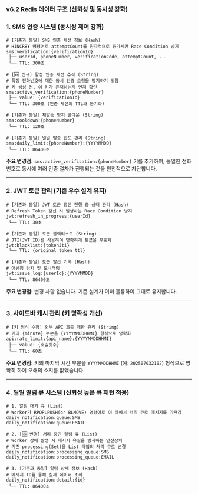 

### **v6.2 Redis 데이터 구조 (신뢰성 및 동시성 강화)**

### 1\. SMS 인증 시스템 (동시성 제어 강화)

```
# [기존과 동일] SMS 인증 세션 정보 (Hash)
# HINCRBY 명령어로 attemptCount를 원자적으로 증가시켜 Race Condition 방지
sms:verification:{verificationId}
 ├── userId, phoneNumber, verificationCode, attemptCount, ...
 └── TTL: 300초

# [🆕 신규] 활성 인증 세션 추적 (String)
# 특정 전화번호에 대한 동시 인증 요청을 방지하기 위함
# 키 생성 전, 이 키가 존재하는지 먼저 확인
sms:active_verification:{phoneNumber}
 ├── value: {verificationId}
 └── TTL: 300초 (인증 세션의 TTL과 동기화)

# [기존과 동일] 재발송 방지 쿨다운 (String)
sms:cooldown:{phoneNumber}
 └── TTL: 120초

# [기존과 동일] 일일 발송 한도 관리 (String)
sms:daily_limit:{phoneNumber}:{YYYYMMDD}
 └── TTL: 86400초
```

**주요 변경점:** `sms:active_verification:{phoneNumber}` 키를 추가하여, 동일한 전화번호로 동시에 여러 인증 절차가 진행되는 것을 원천적으로 차단합니다.

-----

### 2\. JWT 토큰 관리 (기존 우수 설계 유지)

```
# [기존과 동일] JWT 토큰 갱신 진행 중 상태 관리 (Hash)
# Refresh Token 갱신 시 발생하는 Race Condition 방지
jwt:refresh_in_progress:{userId}
 └── TTL: 30초

# [기존과 동일] 토큰 블랙리스트 (String)
# JTI(JWT ID)를 사용하여 명확하게 토큰을 무효화
jwt:blacklist:{tokenJti}
 └── TTL: {original_token_ttl}

# [기존과 동일] 토큰 발급 기록 (Hash)
# 어뷰징 탐지 및 모니터링
jwt:issue_log:{userId}:{YYYYMMDD}
 └── TTL: 86400초
```

**주요 변경점:** 변경 사항 없습니다. 기존 설계가 이미 훌륭하여 그대로 유지합니다.

-----

### 3\. 사이드바 캐시 관리 (키 명확성 개선)

```
# [키 형식 수정] 외부 API 호출 제한 관리 (String)
# 키의 {minute} 부분을 {YYYYMMDDHHMI} 형식으로 명확화
api:rate_limit:{api_name}:{YYYYMMDDHHMI}
 ├── value: {호출횟수}
 └── TTL: 60초
```

**주요 변경점:** 키의 마지막 시간 부분을 `YYYYMMDDHHMI` (예: `202507032102`) 형식으로 명확히 하여 오해의 소지를 없앴습니다.

-----

### 4\. 일일 알림 큐 시스템 (신뢰성 높은 큐 패턴 적용)

```
# 1. 알림 대기 큐 (List)
# Worker가 RPOPLPUSH(or BLMOVE) 명령어로 이 큐에서 처리 큐로 메시지를 가져감
daily_notification:queue:SMS
daily_notification:queue:EMAIL

# 2. [🆕 변경] 처리 중인 알림 큐 (List)
# Worker 장애 발생 시 메시지 유실을 방지하는 안전장치
# 기존 processing(Set)을 List 타입의 처리 큐로 변경
daily_notification:processing_queue:SMS
daily_notification:processing_queue:EMAIL

# 3. [기존과 동일] 알림 상세 정보 (Hash)
# 메시지 ID를 통해 실제 데이터 조회
daily_notification:detail:{id}
 └── TTL: 86400초
```
